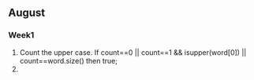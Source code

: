 ## August 

### Week1

1. Count the upper case. If count==0 || count==1 && isupper(word[0]) || count==word.size() then true;
2. 